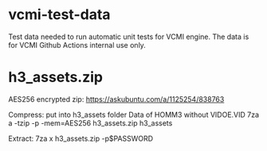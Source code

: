 # vcmi-test-data

Test data needed to run automatic unit tests for VCMI engine. The data is for VCMI Github Actions internal use only.

# h3_assets.zip
AES256 encrypted zip: https://askubuntu.com/a/1125254/838763

Compress:
put into h3_assets folder Data of HOMM3 without VIDOE.VID 
7za a -tzip -p -mem=AES256 h3_assets.zip h3_assets

Extract:
7za x h3_assets.zip -p$PASSWORD
